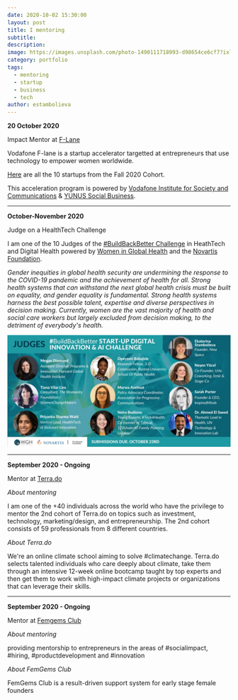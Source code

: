 ```yaml
---
date: 2020-10-02 15:30:00
layout: post
title: I mentoring
subtitle:
description: 
image: https://images.unsplash.com/photo-1490111718993-d98654ce6cf7?ixlib=rb-1.2.1&ixid=eyJhcHBfaWQiOjEyMDd9&auto=format&fit=crop&w=1350&q=80
category: portfolio
tags:
  - mentoring
  - startup
  - business
  - tech
author: estambolieva
---
```



**20 October 2020** 

Impact Mentor at [F-Lane](https://www.f-lane.com/)


Vodafone F-lane is a startup accelerator targetted at entrepreneurs that use technology to empower women worldwide.

[Here](https://www.f-lane.com/f-lane-2020/startups/) are all the 10 startups from the Fall 2020 Cohort.

This acceleration program is powered by [Vodafone Institute for Society and Communications](https://www.vodafone-institut.de/de/) & [YUNUS Social Business](https://www.yunussb.com/). 

---


**October-November 2020**

Judge on a HealthTech Challenge

I am one of the 10 Judges of the [#BuildBackBetter Challenge](https://www.womeningh.org/buildbackbetter-challenge) in HeathTech and Digital Health powered by [Women in Global Health](https://www.womeningh.org) and the [Novartis Foundation](https://www.novartisfoundation.org/).

*Gender inequities in global health security are undermining the response to the COVID-19 pandemic and the achievement of health for all. Strong health systems that can withstand the next global health crisis must be built on equality, and gender equality is fundamental. Strong health systems harness the best possible talent, expertise and diverse perspectives in decision making. Currently, women are the vast majority of health and social care workers but largely excluded from decision making, to the detriment of everybody's health.*

![Women in Digital Health and AI Judge](https://raw.githubusercontent.com/estambolieva/estambolieva.github.io/master/assets/img/uploads/Women_Digital_Heatlh_Judge.jpeg)

---

**September 2020 - Ongoing**

Mentor at [Terra.do](https://www.terra.do/)

*About mentoring*

I am one of the +40 individuals across the world who have the privilege to mentor the 2nd cohort of Terra.do on topics such as investment, technology, marketing/design, and entrepreneurship.
The 2nd cohort consists of 59 professionals from 8 different countries.


*About Terra.do*

We're an online climate school aiming to solve #climatechange.
Terra.do selects talented individuals who care deeply about climate, take them through an intensive 12-week online bootcamp taught by top experts and then get them to work with high-impact climate projects or organizations that can leverage their skills.

-----

**September 2020 - Ongoing**

Mentor at [Femgems Club](https://www.femgems.club/)


*About mentoring*

providing mentorship to entrepreneurs in the areas of #socialimpact, #hiring, #productdevelopment and #innovation 


*About FemGems Club*

FemGems Club is a result-driven support system for early stage female founders
